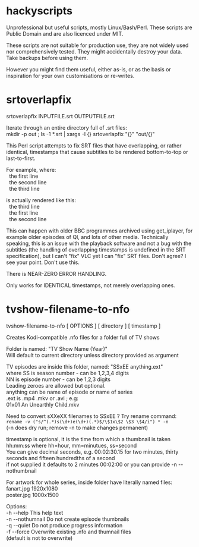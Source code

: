 # hackyscripts
Unprofessional but useful scripts, mostly Linux/Bash/Perl. These scripts are Public Domain and are also licenced under MIT.

These scripts are not suitable for production use, they are not widely used nor comprehensively tested. They might accidentally destroy your data. Take backups before using them.

However you might find them useful, either as-is, or as the basis or inspiration for your own customisations or re-writes.


# srtoverlapfix
srtoverlapfix INPUTFILE.srt OUTPUTFILE.srt

Iterate through an entire directory full of .srt files:
<br/>mkdir -p out ; ls -1 *.srt | xargs -I {} srtoverlapfix "{}" "out/{}"

This Perl script attempts to fix SRT files that have overlapping, or
rather identical, timestamps that cause subtitles to be rendered
bottom-to-top or last-to-first.

For example, where:
<br/>&nbsp;&nbsp;the first line
<br/>&nbsp;&nbsp;the second line
<br/>&nbsp;&nbsp;the third line

is actually rendered like this:
<br/>&nbsp;&nbsp;the third line
<br/>&nbsp;&nbsp;the first line
<br/>&nbsp;&nbsp;the second line

This can happen with older BBC programmes archived using get_iplayer,
for example older episodes of QI, and lots of other media.
Technically speaking, this is an issue with the playback software and
not a bug with the subtitles (the handling of overlapping timestamps
is undefined in the SRT specification), but I can't "fix" VLC yet I
can "fix" SRT files. Don't agree? I see your point. Don't use this.

There is NEAR-ZERO ERROR HANDLING.

Only works for IDENTICAL timestamps, not merely overlapping ones.


# tvshow-filename-to-nfo
tvshow-filename-to-nfo [ OPTIONS ] [ directory ] [ timestamp ]

Creates Kodi-compatible .nfo files for a folder full of TV shows

Folder is named: "TV Show Name (Year)"
<br/>Will default to current directory unless directory provided as argument

TV episodes are inside this folder, named: "SSxEE anything.ext"
<br/>where SS is season number - can be 1,2,3,4 digits
<br/>NN is episode number - can be 1,2,3 digits
<br/>Leading zeroes are allowed but optional.
<br/>anything can be name of episode or name of series
<br/>.ext is .mp4 .mkv or .avi ; e.g:
<br/>01x01 An Unearthly Child.mkv

Need to convert sXXeXX filenames to SSxEE ? Try rename command:
<br/>`rename -v ("s/^(.*)s(\d+)e(\d+)(.*)$/\$1x\$2 \$3 \$4/i") * -n`
<br/>(-n does dry run; remove -n to make changes permanent)

timestamp is optional, it is the time from which a thumbnail is taken
<br/>hh:mm:ss where hh=hour, mm=minutues, ss=second
<br/>You can give decimal seconds, e.g. 00:02:30.15
for two minutes, thirty seconds and fifteen hundredths of a second
<br/>if not supplied it defaults to 2 minutes 00:02:00
or you can provide -n --nothumbnail

For artwork for whole series, inside folder have literally named files:
<br/>fanart.jpg 1920x1080
<br/>poster.jpg 1000x1500

Options:
<br/>-h --help       This help text
<br/>-n --nothumnail Do not create episode thumbnails
<br/>-q --quiet      Do not produce progress information
<br/>-f --force      Overwrite existing .nfo and thumnail files
<br/>                (default is not to overwrite)

